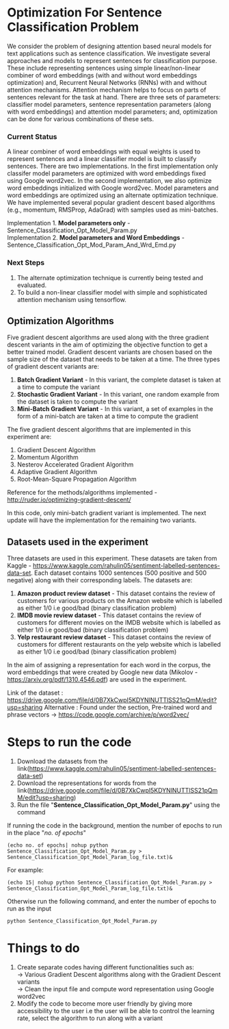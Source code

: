 # Optimization For Sentence Classification Problem

We consider the problem of designing attention based neural models for text applications such as sentence classification. We investigate several approaches and models to represent sentences for classification purpose. These include representing sentences using simple linear/non-linear combiner of word embeddings (with and without word embeddings optimization) and, Recurrent Neural Networks (RNNs) with and without attention mechanisms. Attention mechanism helps to focus on parts of sentences relevant for the task at hand. There are three sets of parameters: classifier model parameters, sentence representation parameters (along with word embeddings) and attention model parameters; and, optimization can be done for various combinations of these sets.

### Current Status

A linear combiner of word embeddings with equal weights is used to represent sentences and a linear classifier model is built to classify sentences. There are two implementations. In the first implementation only classifer model parameters are optimized with word embeddings fixed using Google word2vec. In the second implementation, we also optimize word embeddings initialized with Google word2vec. Model parameters and word embeddings are optimized using an alternate optimization technique. We have implemented several popular gradient descent based algorithms (e.g., momentum, RMSProp, AdaGrad) with samples used as mini-batches. 

Implementation 1. **Model parameters only** - Sentence_Classification_Opt_Model_Param.py </br>
Implementation 2. **Model parameters and Word Embeddings** - Sentence_Classification_Opt_Mod_Param_And_Wrd_Emd.py </br>

### Next Steps

1. The alternate optimization technique is currently being tested and evaluated.
2. To build a non-linear classifier model with simple and sophisticated attention mechanism using tensorflow.

## Optimization Algorithms

Five gradient descent algorithms are used along with the three gradient descent variants in the aim of optimizing the objective function to get a better trained model. Gradient descent variants are chosen based on the sample size of the dataset that needs to be taken at a time. The three types of gradient descent variants are:

1. **Batch Gradient Variant** - In this variant, the complete dataset is taken at a time to compute the variant </br>
2. **Stochastic Gradient Variant** - In this variant, one random example from the dataset is taken to compute the variant </br>
3. **Mini-Batch Gradient Variant** - In this variant, a set of examples in the form of a mini-batch are taken at a time to compute the gradient </br>

The five gradient descent algorithms that are implemented in this experiment are:

1. Gradient Descent Algorithm
2. Momentum Algorithm
3. Nesterov Accelerated Gradient Algorithm
4. Adaptive Gradient Algorithm
5. Root-Mean-Square Propagation Algorithm

Reference for the methods/algorithms implemented - http://ruder.io/optimizing-gradient-descent/

In this code, only mini-batch gradient variant is implemented. The next update will have the implementation for the remaining two variants.

## Datasets used in the experiment

Three datasets are used in this experiment. These datasets are taken from Kaggle - https://www.kaggle.com/rahulin05/sentiment-labelled-sentences-data-set. Each dataset contains 1000 sentences (500 positive and 500 negative) along with their corresponding labels. The datasets are:

1. **Amazon product review dataset** - This dataset contains the review of customers for various products on the Amazon website which is labelled as either 1/0 i.e good/bad (binary classification problem) </br>
2. **IMDB movie review dataset** - This dataset contains the review of customers for different movies on the IMDB website which is labelled as either 1/0 i.e good/bad (binary classification problem) </br>
3. **Yelp restaurant review dataset** - This dataset contains the review of customers for different restaurants on the yelp website which is labelled as either 1/0 i.e good/bad (binary classification problem) </br>

In the aim of assigning a representation for each word in the corpus, the word embeddings that were created by Google new data (Mikolov - https://arxiv.org/pdf/1310.4546.pdf) are used in the experiment.

Link of the dataset : https://drive.google.com/file/d/0B7XkCwpI5KDYNlNUTTlSS21pQmM/edit?usp=sharing
Alternative : Found under the section, Pre-trained word and phrase vectors -> https://code.google.com/archive/p/word2vec/

# Steps to run the code

1. Download the datasets from the link(https://www.kaggle.com/rahulin05/sentiment-labelled-sentences-data-set)
2. Download the representations for words from the link(https://drive.google.com/file/d/0B7XkCwpI5KDYNlNUTTlSS21pQmM/edit?usp=sharing)
3. Run the file "**Sentence_Classification_Opt_Model_Param.py**" using the command

If running the code in the background, mention the number of epochs to run in the place "*no. of epochs*"

```
(echo no. of epochs| nohup python Sentence_Classification_Opt_Model_Param.py > Sentence_Classification_Opt_Model_Param_log_file.txt)&
```
For example:
```
(echo 15| nohup python Sentence_Classification_Opt_Model_Param.py > Sentence_Classification_Opt_Model_Param_log_file.txt)&
```

Otherwise run the following command, and enter the number of epochs to run as the input
```
python Sentence_Classification_Opt_Model_Param.py
```

# Things to do

1. Create separate codes having different functionalities such as: </br>
  -> Various Gradient Descent algorithms along with the Gradient Descent variants </br>
  -> Clean the input file and compute word representation using Google word2vec </br>
2. Modify the code to become more user friendly by giving more accessibility to the user i.e the user will be able to control the learning rate, select the algorithm to run along with a variant

